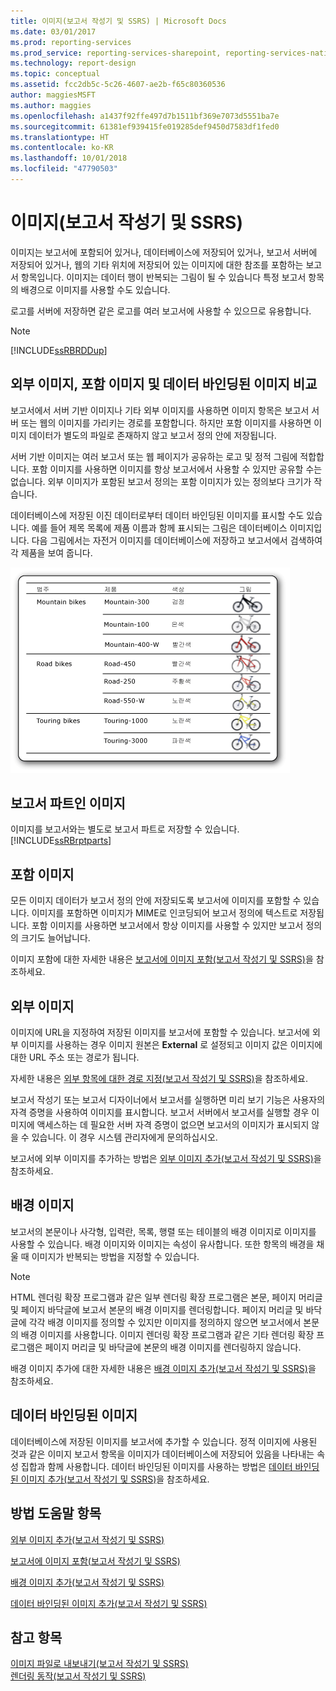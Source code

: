 ```yaml
---
title: 이미지(보고서 작성기 및 SSRS) | Microsoft Docs
ms.date: 03/01/2017
ms.prod: reporting-services
ms.prod_service: reporting-services-sharepoint, reporting-services-native
ms.technology: report-design
ms.topic: conceptual
ms.assetid: fcc2db5c-5c26-4607-ae2b-f65c80360536
author: maggiesMSFT
ms.author: maggies
ms.openlocfilehash: a1437f92ffe497d7b1511bf369e7073d5551ba7e
ms.sourcegitcommit: 61381ef939415fe019285def9450d7583df1fed0
ms.translationtype: HT
ms.contentlocale: ko-KR
ms.lasthandoff: 10/01/2018
ms.locfileid: "47790503"
---
```

# <a name="images-report-builder-and-ssrs"></a>이미지(보고서 작성기 및 SSRS)
  이미지는 보고서에 포함되어 있거나, 데이터베이스에 저장되어 있거나, 보고서 서버에 저장되어 있거나, 웹의 기타 위치에 저장되어 있는 이미지에 대한 참조를 포함하는 보고서 항목입니다. 이미지는 데이터 행이 반복되는 그림이 될 수 있습니다 특정 보고서 항목의 배경으로 이미지를 사용할 수도 있습니다.  
  
 로고를 서버에 저장하면 같은 로고를 여러 보고서에 사용할 수 있으므로 유용합니다.  
  
> [!NOTE]  
>  [!INCLUDE[ssRBRDDup](../../includes/ssrbrddup-md.md)]  
  
##  <a name="ComparingImages"></a> 외부 이미지, 포함 이미지 및 데이터 바인딩된 이미지 비교  
 보고서에서 서버 기반 이미지나 기타 외부 이미지를 사용하면 이미지 항목은 보고서 서버 또는 웹의 이미지를 가리키는 경로를 포함합니다. 하지만 포함 이미지를 사용하면 이미지 데이터가 별도의 파일로 존재하지 않고 보고서 정의 안에 저장됩니다.  
  
 서버 기반 이미지는 여러 보고서 또는 웹 페이지가 공유하는 로고 및 정적 그림에 적합합니다. 포함 이미지를 사용하면 이미지를 항상 보고서에서 사용할 수 있지만 공유할 수는 없습니다. 외부 이미지가 포함된 보고서 정의는 포함 이미지가 있는 정의보다 크기가 작습니다.  
  
 데이터베이스에 저장된 이진 데이터로부터 데이터 바인딩된 이미지를 표시할 수도 있습니다. 예를 들어 제목 목록에 제품 이름과 함께 표시되는 그림은 데이터베이스 이미지입니다. 다음 그림에서는 자전거 이미지를 데이터베이스에 저장하고 보고서에서 검색하여 각 제품을 보여 줍니다.  
  
 ![rs_DataboundBikes](../../reporting-services/report-design/media/rs-databoundbikes.gif "rs_DataboundBikes")  
  
  
##  <a name="ImagesReportParts"></a> 보고서 파트인 이미지  
 이미지를 보고서와는 별도로 보고서 파트로 저장할 수 있습니다. [!INCLUDE[ssRBrptparts](../../includes/ssrbrptparts-md.md)]  
  
  
##  <a name="EmbedImages"></a> 포함 이미지  
 모든 이미지 데이터가 보고서 정의 안에 저장되도록 보고서에 이미지를 포함할 수 있습니다. 이미지를 포함하면 이미지가 MIME로 인코딩되어 보고서 정의에 텍스트로 저장됩니다. 포함 이미지를 사용하면 보고서에서 항상 이미지를 사용할 수 있지만 보고서 정의의 크기도 늘어납니다.  
  
 이미지 포함에 대한 자세한 내용은 [보고서에 이미지 포함&#40;보고서 작성기 및 SSRS&#41;](../../reporting-services/report-design/embed-an-image-in-a-report-report-builder-and-ssrs.md)을 참조하세요.  
  
  
##  <a name="ExternalImages"></a> 외부 이미지  
 이미지에 URL을 지정하여 저장된 이미지를 보고서에 포함할 수 있습니다. 보고서에 외부 이미지를 사용하는 경우 이미지 원본은 **External** 로 설정되고 이미지 값은 이미지에 대한 URL 주소 또는 경로가 됩니다.  
  
 자세한 내용은 [외부 항목에 대한 경로 지정&#40;보고서 작성기 및 SSRS&#41;](../../reporting-services/report-design/specifying-paths-to-external-items-report-builder-and-ssrs.md)을 참조하세요.  
  
 보고서 작성기 또는 보고서 디자이너에서 보고서를 실행하면 미리 보기 기능은 사용자의 자격 증명을 사용하여 이미지를 표시합니다. 보고서 서버에서 보고서를 실행할 경우 이미지에 액세스하는 데 필요한 서버 자격 증명이 없으면 보고서의 이미지가 표시되지 않을 수 있습니다. 이 경우 시스템 관리자에게 문의하십시오.  
  
 보고서에 외부 이미지를 추가하는 방법은 [외부 이미지 추가&#40;보고서 작성기 및 SSRS&#41;](../../reporting-services/report-design/add-an-external-image-report-builder-and-ssrs.md)을 참조하세요.  
  
  
##  <a name="BackgroundImages"></a> 배경 이미지  
 보고서의 본문이나 사각형, 입력란, 목록, 행렬 또는 테이블의 배경 이미지로 이미지를 사용할 수 있습니다. 배경 이미지와 이미지는 속성이 유사합니다. 또한 항목의 배경을 채울 때 이미지가 반복되는 방법을 지정할 수 있습니다.  
  
> [!NOTE]  
>  HTML 렌더링 확장 프로그램과 같은 일부 렌더링 확장 프로그램은 본문, 페이지 머리글 및 페이지 바닥글에 보고서 본문의 배경 이미지를 렌더링합니다. 페이지 머리글 및 바닥글에 각각 배경 이미지를 정의할 수 있지만 이미지를 정의하지 않으면 보고서에서 본문의 배경 이미지를 사용합니다. 이미지 렌더링 확장 프로그램과 같은 기타 렌더링 확장 프로그램은 페이지 머리글 및 바닥글에 본문의 배경 이미지를 렌더링하지 않습니다.  
  
 배경 이미지 추가에 대한 자세한 내용은 [배경 이미지 추가&#40;보고서 작성기 및 SSRS&#41;](../../reporting-services/report-design/add-a-background-image-report-builder-and-ssrs.md)을 참조하세요.  
  
  
##  <a name="DataboundImages"></a> 데이터 바인딩된 이미지  
 데이터베이스에 저장된 이미지를 보고서에 추가할 수 있습니다. 정적 이미지에 사용된 것과 같은 이미지 보고서 항목을 이미지가 데이터베이스에 저장되어 있음을 나타내는 속성 집합과 함께 사용합니다. 데이터 바인딩된 이미지를 사용하는 방법은 [데이터 바인딩된 이미지 추가&#40;보고서 작성기 및 SSRS&#41;](../../reporting-services/report-design/add-a-data-bound-image-report-builder-and-ssrs.md)을 참조하세요.  
  
  
##  <a name="HowTo"></a> 방법 도움말 항목  
 [외부 이미지 추가&#40;보고서 작성기 및 SSRS&#41;](../../reporting-services/report-design/add-an-external-image-report-builder-and-ssrs.md)  
  
 [보고서에 이미지 포함&#40;보고서 작성기 및 SSRS&#41;](../../reporting-services/report-design/embed-an-image-in-a-report-report-builder-and-ssrs.md)  
  
 [배경 이미지 추가&#40;보고서 작성기 및 SSRS&#41;](../../reporting-services/report-design/add-a-background-image-report-builder-and-ssrs.md)  
  
 [데이터 바인딩된 이미지 추가&#40;보고서 작성기 및 SSRS&#41;](../../reporting-services/report-design/add-a-data-bound-image-report-builder-and-ssrs.md)  
  
  
## <a name="see-also"></a>참고 항목  
 [이미지 파일로 내보내기&#40;보고서 작성기 및 SSRS&#41;](../../reporting-services/report-builder/exporting-to-an-image-file-report-builder-and-ssrs.md)   
 [렌더링 동작&#40;보고서 작성기 및 SSRS&#41;](../../reporting-services/report-design/rendering-behaviors-report-builder-and-ssrs.md)  
  
  
